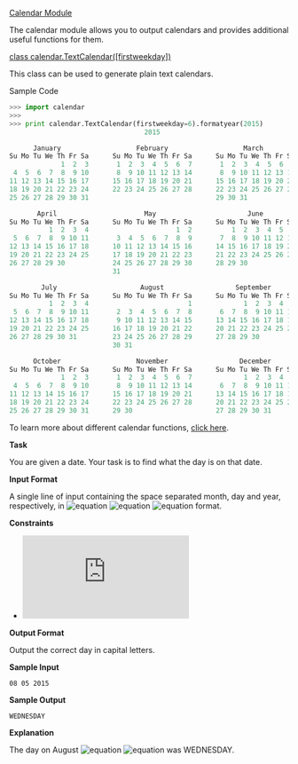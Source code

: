 [Calendar Module](https://docs.python.org/2/library/calendar.html#module-calendar)

The calendar module allows you to output calendars and provides additional useful functions for them.

[class calendar.TextCalendar([firstweekday])](https://docs.python.org/2/library/calendar.html#calendar.TextCalendar)

This class can be used to generate plain text calendars.

Sample Code

```python
>>> import calendar
>>> 
>>> print calendar.TextCalendar(firstweekday=6).formatyear(2015)
                                  2015

      January                   February                   March
Su Mo Tu We Th Fr Sa      Su Mo Tu We Th Fr Sa      Su Mo Tu We Th Fr Sa
             1  2  3       1  2  3  4  5  6  7       1  2  3  4  5  6  7
 4  5  6  7  8  9 10       8  9 10 11 12 13 14       8  9 10 11 12 13 14
11 12 13 14 15 16 17      15 16 17 18 19 20 21      15 16 17 18 19 20 21
18 19 20 21 22 23 24      22 23 24 25 26 27 28      22 23 24 25 26 27 28
25 26 27 28 29 30 31                                29 30 31

       April                      May                       June
Su Mo Tu We Th Fr Sa      Su Mo Tu We Th Fr Sa      Su Mo Tu We Th Fr Sa
          1  2  3  4                      1  2          1  2  3  4  5  6
 5  6  7  8  9 10 11       3  4  5  6  7  8  9       7  8  9 10 11 12 13
12 13 14 15 16 17 18      10 11 12 13 14 15 16      14 15 16 17 18 19 20
19 20 21 22 23 24 25      17 18 19 20 21 22 23      21 22 23 24 25 26 27
26 27 28 29 30            24 25 26 27 28 29 30      28 29 30
                          31

        July                     August                  September
Su Mo Tu We Th Fr Sa      Su Mo Tu We Th Fr Sa      Su Mo Tu We Th Fr Sa
          1  2  3  4                         1             1  2  3  4  5
 5  6  7  8  9 10 11       2  3  4  5  6  7  8       6  7  8  9 10 11 12
12 13 14 15 16 17 18       9 10 11 12 13 14 15      13 14 15 16 17 18 19
19 20 21 22 23 24 25      16 17 18 19 20 21 22      20 21 22 23 24 25 26
26 27 28 29 30 31         23 24 25 26 27 28 29      27 28 29 30
                          30 31

      October                   November                  December
Su Mo Tu We Th Fr Sa      Su Mo Tu We Th Fr Sa      Su Mo Tu We Th Fr Sa
             1  2  3       1  2  3  4  5  6  7             1  2  3  4  5
 4  5  6  7  8  9 10       8  9 10 11 12 13 14       6  7  8  9 10 11 12
11 12 13 14 15 16 17      15 16 17 18 19 20 21      13 14 15 16 17 18 19
18 19 20 21 22 23 24      22 23 24 25 26 27 28      20 21 22 23 24 25 26
25 26 27 28 29 30 31      29 30                     27 28 29 30 31
```
To learn more about different calendar functions, [click here](https://docs.python.org/2/library/calendar.html#calendar.setfirstweekday).

__Task__

You are given a date. Your task is to find what the day is on that date.

__Input Format__

A single line of input containing the space separated month, day and year, respectively, in ![equation](http://latex.codecogs.com/svg.latex?\inline&space;MM) ![equation](http://latex.codecogs.com/svg.latex?\inline&space;DD) ![equation](http://latex.codecogs.com/svg.latex?\inline&space;YYYY) format.

__Constraints__

* ![equation](https://latex.codecogs.com/svg.latex?%5Cinline%202000%20%3C%20year%20%3C%203000)

__Output Format__

Output the correct day in capital letters.

__Sample Input__
```commandline
08 05 2015
```
__Sample Output__
```commandline
WEDNESDAY
```
__Explanation__

The day on August ![equation](http://latex.codecogs.com/svg.latex?\inline&space;5^{th}) ![equation](http://latex.codecogs.com/svg.latex?\inline&space;2015) was WEDNESDAY.